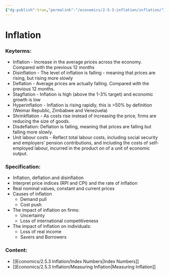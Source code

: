 ```yaml
---
{"dg-publish":true,"permalink":"/economics/2-5-3-inflation/inflation/","dgHomeLink":true,"dgPassFrontmatter":false}
---
```


# Inflation

### Keyterms:
- Inflation - Increase in the average prices across the economy. Compared with the previous 12 months
- Disinflation - The level of inflation is falling - meaning that prices are rising, but rising more slowly
- Deflation - Average prices are actually falling. Compared with the previous 12 months.
- Stagflation - Inflation is high (above the 1-3% target) and economic growth is low
- Hyperinflation - Inflation is rising rapidly, this is >50% by definition (Weimar Republic, Zimbabwe and Venezuela)
- Shrinkflation - As costs rise instead of increasing the price, firms are reducing the size of goods.
- Disdeflation: Deflation is falling, meaning that prices are falling but falling more slowly.
- Unit labour costs - Reflect total labour costs, including social security and employers’ pension contributions, and including the costs of self-employed labour, incurred in the product on of a unit of economic output.

### Specification:
- Inflation, deflation and disinflation
- Interpret price indices (RPI and CPI) and the rate of inflation
- Real nominal values, constant and current prices
- Causes of inflation
	- Demand pull
	- Cost push
- The impact of inflation on firms:
	- Uncertainty
	- Loss of international competitiveness
- The impact of inflation on individuals:
	- Loss of real income
	- Savers and Borrowers

### Content:
- [[Economics/2.5.3 Inflation/Index Numbers|Index Numbers]]
- [[Economics/2.5.3 Inflation/Measuring Inflation|Measuring Inflation]]